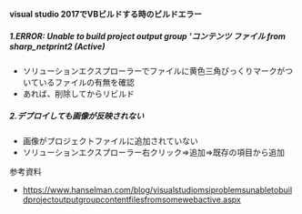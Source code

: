 

#### visual studio 2017でVBビルドする時のビルドエラー  ####


##### 1.ERROR: Unable to build project output group 'コンテンツ ファイル from sharp_netprint2 (Active)
- ソリューションエクスプローラーでファイルに黄色三角びっくりマークがついているファイルの有無を確認
- あれば、削除してからリビルド


##### 2.デプロイしても画像が反映されない
- 画像がプロジェクトファイルに追加されていない
- ソリューションエクスプローラー右クリック⇒追加⇒既存の項目から追加



参考資料
- https://www.hanselman.com/blog/visualstudiomsiproblemsunabletobuildprojectoutputgroupcontentfilesfromsomewebactive.aspx
